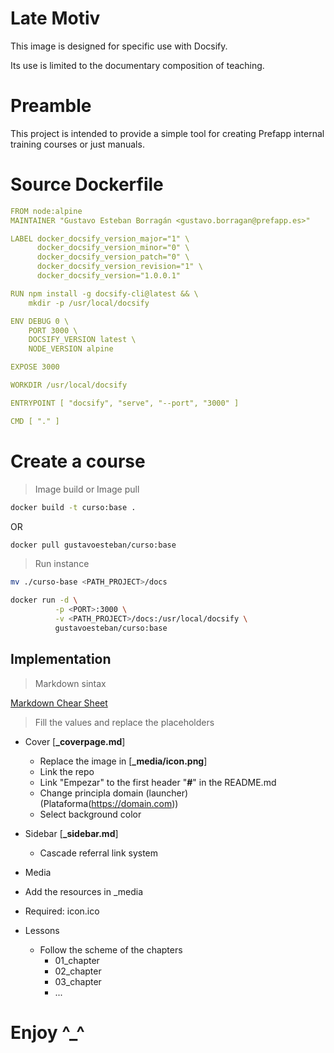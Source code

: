 # Late Motiv

This image is designed for specific use with Docsify.

Its use is limited to the documentary composition of teaching.

# Preamble

This project is intended to provide a simple tool for creating Prefapp internal training courses or just manuals.

# Source Dockerfile

``` yml
FROM node:alpine
MAINTAINER "Gustavo Esteban Borragán <gustavo.borragan@prefapp.es>"

LABEL docker_docsify_version_major="1" \
      docker_docsify_version_minor="0" \
      docker_docsify_version_patch="0" \
      docker_docsify_version_revision="1" \
      docker_docsify_version="1.0.0.1"

RUN npm install -g docsify-cli@latest && \
    mkdir -p /usr/local/docsify

ENV DEBUG 0 \
    PORT 3000 \
    DOCSIFY_VERSION latest \
    NODE_VERSION alpine

EXPOSE 3000

WORKDIR /usr/local/docsify

ENTRYPOINT [ "docsify", "serve", "--port", "3000" ]

CMD [ "." ]
```

# Create a course

>Image build or Image pull

```bash
docker build -t curso:base .
```

OR

```bash
docker pull gustavoesteban/curso:base
```

>Run instance

```bash
mv ./curso-base <PATH_PROJECT>/docs
```

```bash
docker run -d \
          -p <PORT>:3000 \
          -v <PATH_PROJECT>/docs:/usr/local/docsify \
          gustavoesteban/curso:base
```

## Implementation

> Markdown sintax

[Markdown Chear Sheet](https://www.markdownguide.org/cheat-sheet)

> Fill the values and replace the placeholders

- Cover [**_coverpage.md**]
  - Replace the image in [**_media/icon.png**]
  - Link the repo
  - Link "Empezar" to the first header "**#**" in the README.md
  - Change principla domain (launcher) (Plataforma(https://domain.com))
  - Select background color

- Sidebar [**_sidebar.md**]
  - Cascade referral link system

- Media
 - Add the resources in _media
 - Required: icon.ico

- Lessons
  - Follow the scheme of the chapters
    - 01_chapter
    - 02_chapter
    - 03_chapter
    - ...

# Enjoy ^_^

